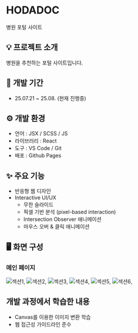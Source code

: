 # HODADOC
병원 포털 사이트


## 💡 프로젝트 소개
병원을 추천하는 포털 사이트입니다.


## 🚧 개발 기간
* 25.07.21 ~ 25.08. (현재 진행중)

## ⚙️ 개발 환경
- 언어 : JSX / SCSS / JS
- 라이브러리 : React
- 도구 : VS Code / Git
- 배포 : Github Pages

## ✨ 주요 기능
- 반응형 웹 디자인
- Interactive UI/UX
  * 무한 슬라이드
  * 픽셀 기반 분석 (pixel-based interaction)
  * Intersection Observer 애니메이션
  * 마우스 오버 & 클릭 애니메이션

## 🖥️ 화면 구성
### 메인 페이지
![섹션1](https://hyungyeong77.github.io/hodadoc/images/main_section1.png),
![섹션2](https://hyungyeong77.github.io/hodadoc/images/main_section2.png),
![섹션3](https://hyungyeong77.github.io/hodadoc/images/main_section3.png),
![섹션4](https://hyungyeong77.github.io/hodadoc/images/main_section4.png),
![섹션5](https://hyungyeong77.github.io/hodadoc/images/main_section5.png),
![섹션6](https://hyungyeong77.github.io/hodadoc/images/main_section6.png),

## 개발 과정에서 학습한 내용
- Canvas를 이용한 이미지 변환 학습
- 웹 접근성 가이드라인 준수
